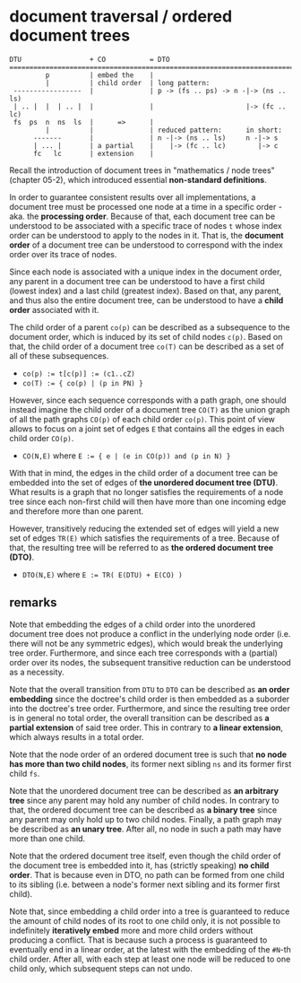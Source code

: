
# document traversal / ordered document trees

```
DTU                 + CO           = DTO
=========================================================================
         p          | embed the    |
         |          | child order  | long pattern:
 -----------------  |              | p -> (fs .. ps) -> n -|-> (ns .. ls)
 | .. |  |  | .. |  |              |                       |-> (fc .. lc)
 fs  ps  n  ns  ls  |      =>      |
         |          |              | reduced pattern:      in short:
      -------       |              | n -|-> (ns .. ls)     n -|-> s
      | ... |       | a partial    |    |-> (fc .. lc)        |-> c
      fc   lc       | extension    |
```

Recall the introduction of document trees in "mathematics / node trees"
(chapter 05-2), which introduced essential **non-standard definitions**.

In order to guarantee consistent results over all implementations, a document
tree must be processed one node at a time in a specific order - aka. the
**processing order**. Because of that, each document tree can be understood
to be associated with a specific trace of nodes `t` whose index order can be
understood to apply to the nodes in it. That is, the **document order** of a
document tree can be understood to correspond with the index order over its
trace of nodes.

Since each node is associated with a unique index in the document order, any
parent in a document tree can be understood to have a first child (lowest
index) and a last child (greatest index). Based on that, any parent, and thus
also the entire document tree, can be understood to have a **child order**
associated with it.

The child order of a parent `co(p)` can be described as a subsequence to the
document order, which is induced by its set of child nodes `c(p)`. Based on
that, the child order of a document tree `co(T)` can be described as a set
of all of these subsequences.

* `co(p) := t[c(p)] := (c1..cZ)`
* `co(T) := { co(p) | (p in PN) }`

However, since each sequence corresponds with a path graph, one should instead
imagine the child order of a document tree `CO(T)` as the union graph of all
the path graphs `CO(p)` of each child order `co(p)`. This point of view allows
to focus on a joint set of edges `E` that contains all the edges in each child
order `CO(p)`.

* `CO(N,E)` where `E := { e | (e in CO(p)) and (p in N) }`

With that in mind, the edges in the child order of a document tree can be
embedded into the set of edges of **the unordered document tree (DTU)**.
What results is a graph that no longer satisfies the requirements of a node
tree since each non-first child will then have more than one incoming edge
and therefore more than one parent.

However, transitively reducing the extended set of edges will yield a new set
of edges `TR(E)` which satisfies the requirements of a tree. Because of that,
the resulting tree will be referred to as **the ordered document tree (DTO)**.

* `DTO(N,E)` where `E := TR( E(DTU) + E(CO) )`

<!-- ======================================================================= -->
## remarks

Note that embedding the edges of a child order into the unordered document
tree does not produce a conflict in the underlying node order (i.e. there
will not be any symmetric edges), which would break the underlying tree order.
Furthermore, and since each tree corresponds with a (partial) order over its
nodes, the subsequent transitive reduction can be understood as a necessity.

Note that the overall transition from `DTU` to `DTO` can be described as
**an order embedding** since the doctree's child order is then embedded
as a suborder into the doctree's tree order. Furthermore, and since the
resulting tree order is in general no total order, the overall transition
can be described as **a partial extension** of said tree order. This in
contrary to **a linear extension**, which always results in a total order.

Note that the node order of an ordered document tree is such that
**no node has more than two child nodes**, its former next sibling `ns`
and its former first child `fs`.

Note that the unordered document tree can be described as **an arbitrary tree**
since any parent may hold any number of child nodes. In contrary to that, the
ordered document tree can be described as **a binary tree** since any parent
may only hold up to two child nodes. Finally, a path graph may be described
as **an unary tree**. After all, no node in such a path may have more than
one child.

Note that the ordered document tree itself, even though the child order of the
document tree is embedded into it, has (strictly speaking) **no child order**.
That is because even in DTO, no path can be formed from one child to its sibling
(i.e. between a node's former next sibling and its former first child).

Note that, since embedding a child order into a tree is guaranteed to reduce
the amount of child nodes of its root to one child only, it is not possible to
indefinitely **iteratively embed** more and more child orders without producing
a conflict. That is because such a process is guaranteed to eventually end in
a linear order, at the latest with the embedding of the `#N`-th child order.
After all, with each step at least one node will be reduced to one child only,
which subsequent steps can not undo.
